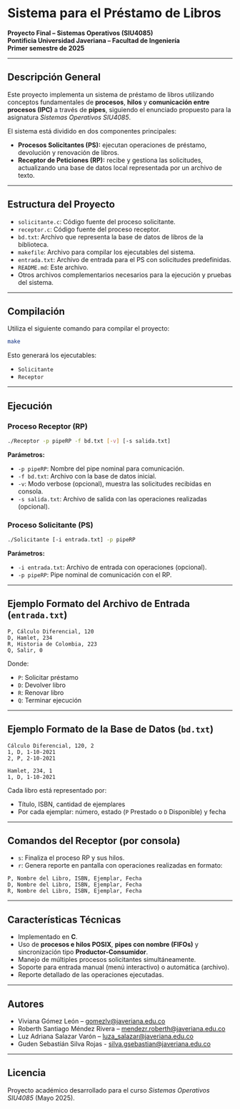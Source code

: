 # Sistema para el Préstamo de Libros

**Proyecto Final – Sistemas Operativos (SIU4085)**  
**Pontificia Universidad Javeriana – Facultad de Ingeniería**  
**Primer semestre de 2025**

---

## Descripción General

Este proyecto implementa un sistema de préstamo de libros utilizando conceptos fundamentales de **procesos**, **hilos** y **comunicación entre procesos (IPC)** a través de **pipes**, siguiendo el enunciado propuesto para la asignatura *Sistemas Operativos SIU4085*.

El sistema está dividido en dos componentes principales:

- **Procesos Solicitantes (PS):** ejecutan operaciones de préstamo, devolución y renovación de libros.
- **Receptor de Peticiones (RP):** recibe y gestiona las solicitudes, actualizando una base de datos local representada por un archivo de texto.

---

## Estructura del Proyecto

- `solicitante.c`: Código fuente del proceso solicitante.
- `receptor.c`: Código fuente del proceso receptor.
- `bd.txt`: Archivo que representa la base de datos de libros de la biblioteca.
- `makefile`: Archivo para compilar los ejecutables del sistema.
- `entrada.txt`: Archivo de entrada para el PS con solicitudes predefinidas.
- `README.md`: Este archivo.
- Otros archivos complementarios necesarios para la ejecución y pruebas del sistema.

---

## Compilación

Utiliza el siguiente comando para compilar el proyecto:

```bash
make
```

Esto generará los ejecutables:

- `Solicitante`
- `Receptor`

---

## Ejecución

### Proceso Receptor (RP)

```bash
./Receptor -p pipeRP -f bd.txt [-v] [-s salida.txt]
```

**Parámetros:**

- `-p pipeRP`: Nombre del pipe nominal para comunicación.
- `-f bd.txt`: Archivo con la base de datos inicial.
- `-v`: Modo verbose (opcional), muestra las solicitudes recibidas en consola.
- `-s salida.txt`: Archivo de salida con las operaciones realizadas (opcional).

### Proceso Solicitante (PS)

```bash
./Solicitante [-i entrada.txt] -p pipeRP
```

**Parámetros:**

- `-i entrada.txt`: Archivo de entrada con operaciones (opcional).
- `-p pipeRP`: Pipe nominal de comunicación con el RP.

---

## Ejemplo Formato del Archivo de Entrada (`entrada.txt`)

```
P, Cálculo Diferencial, 120
D, Hamlet, 234
R, Historia de Colombia, 223
Q, Salir, 0
```

Donde:

- `P`: Solicitar préstamo
- `D`: Devolver libro
- `R`: Renovar libro
- `Q`: Terminar ejecución

---

## Ejemplo Formato de la Base de Datos (`bd.txt`)

```
Cálculo Diferencial, 120, 2
1, D, 1-10-2021
2, P, 2-10-2021

Hamlet, 234, 1
1, D, 1-10-2021
```

Cada libro está representado por:
- Título, ISBN, cantidad de ejemplares
- Por cada ejemplar: número, estado (`P` Prestado o `D` Disponible) y fecha

---

## Comandos del Receptor (por consola)

- `s`: Finaliza el proceso RP y sus hilos.
- `r`: Genera reporte en pantalla con operaciones realizadas en formato:

```
P, Nombre del Libro, ISBN, Ejemplar, Fecha
D, Nombre del Libro, ISBN, Ejemplar, Fecha
R, Nombre del Libro, ISBN, Ejemplar, Fecha
```

---

## Características Técnicas

- Implementado en **C**.
- Uso de **procesos e hilos POSIX**, **pipes con nombre (FIFOs)** y sincronización tipo **Productor-Consumidor**.
- Manejo de múltiples procesos solicitantes simultáneamente.
- Soporte para entrada manual (menú interactivo) o automática (archivo).
- Reporte detallado de las operaciones ejecutadas.

---

## Autores

- Viviana Gómez León – gomezlv@javeriana.edu.co
- Roberth Santiago Méndez Rivera – mendezr.roberth@javeriana.edu.co
- Luz Adriana Salazar Varón – luza_salazar@javeriana.edu.co
- Guden Sebastián Silva Rojas - silva.gsebastian@javeriana.edu.co

---

## Licencia

Proyecto académico desarrollado para el curso *Sistemas Operativos SIU4085* (Mayo 2025).
